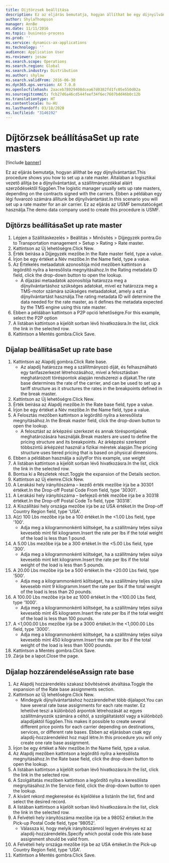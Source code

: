 ```yaml
---
title: Díjtörzsek beállítása
description: Ez az eljárás bemutatja, hogyan állíthat be egy díjnyilvántartást.
author: ShylaThompson
manager: AnnBe
ms.date: 11/11/2016
ms.topic: business-process
ms.prod: ''
ms.service: dynamics-ax-applications
ms.technology: ''
audience: Application User
ms.reviewer: josaw
ms.search.scope: Operations
ms.search.region: Global
ms.search.industry: Distribution
ms.author: shylaw
ms.search.validFrom: 2016-06-30
ms.dyn365.ops.version: AX 7.0.0
ms.openlocfilehash: 2aaceb78029408dcea67d0382fd1fc05e550d02a
ms.sourcegitcommit: fcb27d6a46cd544feef34f6ec7607bdd46b0c12b
ms.translationtype: HT
ms.contentlocale: hu-HU
ms.lasthandoff: 03/18/2020
ms.locfileid: "3146192"
---
```

# <a name="set-up-rate-masters"></a><span data-ttu-id="65bad-103">Díjtörzsek beállítása</span><span class="sxs-lookup"><span data-stu-id="65bad-103">Set up rate masters</span></span>

[!include [banner](../../includes/banner.md)]

<span data-ttu-id="65bad-104">Ez az eljárás bemutatja, hogyan állíthat be egy díjnyilvántartást.</span><span class="sxs-lookup"><span data-stu-id="65bad-104">This procedure shows you how to set up a rate master.</span></span> <span data-ttu-id="65bad-105">Általában a logisztikai vezető állítja be a díjnyilvántartást, a szállítmányozókkal aláírt szerződésektől függően.</span><span class="sxs-lookup"><span data-stu-id="65bad-105">The logistic manager usually sets up rate masters, depending on the contracts signed with the carriers.</span></span> <span data-ttu-id="65bad-106">Ebben a példában egy légi fuvarozó számára állítunk be díjnyilvántartást.</span><span class="sxs-lookup"><span data-stu-id="65bad-106">In this scenario you will set up a rate master for an air carrier.</span></span> <span data-ttu-id="65bad-107">Ez az eljárás az USMF bemutatócéget használja.</span><span class="sxs-lookup"><span data-stu-id="65bad-107">The demo data company used to create this procedure is USMF.</span></span>


## <a name="set-up-rate-master"></a><span data-ttu-id="65bad-108">Díjtörzs beállítása</span><span class="sxs-lookup"><span data-stu-id="65bad-108">Set up rate master</span></span>
1. <span data-ttu-id="65bad-109">Lépjen a Szállításkezelés > Beállítás > Minősítés > Díjjegyzék pontra.</span><span class="sxs-lookup"><span data-stu-id="65bad-109">Go to Transportation management > Setup > Rating > Rate master.</span></span>
2. <span data-ttu-id="65bad-110">Kattintson az Új lehetőségre.</span><span class="sxs-lookup"><span data-stu-id="65bad-110">Click New.</span></span>
3. <span data-ttu-id="65bad-111">Érték beírása a Díjjegyzék mezőbe.</span><span class="sxs-lookup"><span data-stu-id="65bad-111">In the Rate master field, type a value.</span></span>
4. <span data-ttu-id="65bad-112">Írjon be egy értéket a Név mezőbe.</span><span class="sxs-lookup"><span data-stu-id="65bad-112">In the Name field, type a value.</span></span>
5. <span data-ttu-id="65bad-113">Az Értékelés metaadatok azonosítója mód mezőben kattintson a legördítő nyílra a keresőlista megnyitásához.</span><span class="sxs-lookup"><span data-stu-id="65bad-113">In the Rating metadata ID field, click the drop-down button to open the lookup.</span></span>
    * <span data-ttu-id="65bad-114">A díjazási metaadatok azonosítója határozza meg a díjnyilvántartáshoz szükséges adatokat, mivel ez határozza meg a TMS-motor számára szükséges metaadatokat, amely a ezt a díjnyilvántartást használja.</span><span class="sxs-lookup"><span data-stu-id="65bad-114">The rating metadata ID will determine the data needed for the rate master, as it defines the metadata expected by the TMS engine using this rate master.</span></span>  
6. <span data-ttu-id="65bad-115">Ebben a példában kattintson a P2P opció lehetőségre.</span><span class="sxs-lookup"><span data-stu-id="65bad-115">For this example, select the P2P option</span></span>
7. <span data-ttu-id="65bad-116">A listában kattintson a kijelölt sorban lévő hivatkozásra.</span><span class="sxs-lookup"><span data-stu-id="65bad-116">In the list, click the link in the selected row.</span></span>
8. <span data-ttu-id="65bad-117">Kattintson a Mentés gombra.</span><span class="sxs-lookup"><span data-stu-id="65bad-117">Click Save.</span></span>

## <a name="set-up-rate-base"></a><span data-ttu-id="65bad-118">Díjalap beállítása</span><span class="sxs-lookup"><span data-stu-id="65bad-118">Set up rate base</span></span>
1. <span data-ttu-id="65bad-119">Kattintson az Alapdíj gombra.</span><span class="sxs-lookup"><span data-stu-id="65bad-119">Click Rate base.</span></span>
    * <span data-ttu-id="65bad-120">Az alapdíj határozza meg a szállítmányozó díját, és felhasználható egy tarifaszerkezet létrehozásához, mivel a felosztásban meghatározott töréspontok alapján rendszerezi a díjakat.</span><span class="sxs-lookup"><span data-stu-id="65bad-120">The rate base determines the rate of the carrier, and can be used to set up a tariff structure as it structures the rates in the breakpoints defined in the break master.</span></span>  
2. <span data-ttu-id="65bad-121">Kattintson az Új lehetőségre.</span><span class="sxs-lookup"><span data-stu-id="65bad-121">Click New.</span></span>
3. <span data-ttu-id="65bad-122">Érték beírása az Alapdíj mezőbe.</span><span class="sxs-lookup"><span data-stu-id="65bad-122">In the Rate base field, type a value.</span></span>
4. <span data-ttu-id="65bad-123">Írjon be egy értéket a Név mezőbe.</span><span class="sxs-lookup"><span data-stu-id="65bad-123">In the Name field, type a value.</span></span>
5. <span data-ttu-id="65bad-124">A Felosztás mezőben kattintson a legördítő nyílra a keresőlista megnyitásához.</span><span class="sxs-lookup"><span data-stu-id="65bad-124">In the Break master field, click the drop-down button to open the lookup.</span></span>
    * <span data-ttu-id="65bad-125">A felosztást az árképzési szerkezet és annak töréspontjainak meghatározására használják.</span><span class="sxs-lookup"><span data-stu-id="65bad-125">Break masters are used to define the pricing structure and its breakpoints.</span></span> <span data-ttu-id="65bad-126">Az árképzési szerkezet többszintű árképzést használ a fizikai méretek alapján.</span><span class="sxs-lookup"><span data-stu-id="65bad-126">The pricing structure uses tiered pricing that is based on physical dimensions.</span></span>  
6. <span data-ttu-id="65bad-127">Ebben a példában használja a súlyt</span><span class="sxs-lookup"><span data-stu-id="65bad-127">For this example, use weight</span></span>
7. <span data-ttu-id="65bad-128">A listában kattintson a kijelölt sorban lévő hivatkozásra.</span><span class="sxs-lookup"><span data-stu-id="65bad-128">In the list, click the link in the selected row.</span></span>
8. <span data-ttu-id="65bad-129">Bontsa ki a Részletek részt.</span><span class="sxs-lookup"><span data-stu-id="65bad-129">Toggle the expansion of the Details section.</span></span>
9. <span data-ttu-id="65bad-130">Kattintson az Új elemre.</span><span class="sxs-lookup"><span data-stu-id="65bad-130">Click New.</span></span>
10. <span data-ttu-id="65bad-131">A Lerakási hely irányítószáma – kezdő érték mezőbe írja be a 30301 értéket.</span><span class="sxs-lookup"><span data-stu-id="65bad-131">In the Drop-off Postal Code From field, type '30301'.</span></span>
11. <span data-ttu-id="65bad-132">A Lerakási hely irányítószáma – befejező érték mezőbe írja be a 30318 értéket.</span><span class="sxs-lookup"><span data-stu-id="65bad-132">In the Drop-off Postal Code To field, type '30318'.</span></span>
12. <span data-ttu-id="65bad-133">A Kiszállítási hely országa mezőbe írja be az USA értéket.</span><span class="sxs-lookup"><span data-stu-id="65bad-133">In the Drop-off Country Region field, type 'USA'.</span></span>
13. <span data-ttu-id="65bad-134">A(z) 100 Lbs mezőbe írja be a 100 értéket.</span><span class="sxs-lookup"><span data-stu-id="65bad-134">In the <1.00 Lbs field, type '100'.</span></span>
    * <span data-ttu-id="65bad-135">Adja meg a kilogrammonkénti költséget, ha a szállítmány teljes súlya kevesebb mint fél kilogramm.</span><span class="sxs-lookup"><span data-stu-id="65bad-135">Insert the rate per lbs if the total weight of the load is less than 1 pound.</span></span>  
14. <span data-ttu-id="65bad-136">A 5.00 Lbs mezőbe írja be a 300 értéket.</span><span class="sxs-lookup"><span data-stu-id="65bad-136">In the <5.00 Lbs field, type '300'.</span></span>
    * <span data-ttu-id="65bad-137">Adja meg a kilogrammonkénti költséget, ha a szállítmány teljes súlya kevesebb mint két kilogramm.</span><span class="sxs-lookup"><span data-stu-id="65bad-137">Insert the rate per lbs if the total weight of the load is less than 5 pounds.</span></span>  
15. <span data-ttu-id="65bad-138">A 20.00 Lbs mezőbe írja be a 500 értéket.</span><span class="sxs-lookup"><span data-stu-id="65bad-138">In the <20.00 Lbs field, type '500'.</span></span>
    * <span data-ttu-id="65bad-139">Adja meg a kilogrammonkénti költséget, ha a szállítmány teljes súlya kevesebb mint 9 kilogramm.</span><span class="sxs-lookup"><span data-stu-id="65bad-139">Insert the rate per lbs if the total weight of the load is less than 20 pounds.</span></span>  
16. <span data-ttu-id="65bad-140">A 100.00 Lbs mezőbe írja be az 1000 értéket.</span><span class="sxs-lookup"><span data-stu-id="65bad-140">In the <100.00 Lbs field, type '1000'.</span></span>
    * <span data-ttu-id="65bad-141">Adja meg a kilogrammonkénti költséget, ha a szállítmány teljes súlya kevesebb mint 45 kilogramm.</span><span class="sxs-lookup"><span data-stu-id="65bad-141">Insert the rate per lbs if the total weight of the load is less than 100 pounds.</span></span>  
17. <span data-ttu-id="65bad-142">A <1,000.00 Lbs mezőbe írja be a 3000 értéket.</span><span class="sxs-lookup"><span data-stu-id="65bad-142">In the <1,000.00 Lbs field, type '3000'.</span></span>
    * <span data-ttu-id="65bad-143">Adja meg a kilogrammonkénti költséget, ha a szállítmány teljes súlya kevesebb mint 450 kilogramm.</span><span class="sxs-lookup"><span data-stu-id="65bad-143">Insert the rate per lbs if the total weight of the load is less than 1000 pounds.</span></span>  
18. <span data-ttu-id="65bad-144">Kattintson a Mentés gombra.</span><span class="sxs-lookup"><span data-stu-id="65bad-144">Click Save.</span></span>
19. <span data-ttu-id="65bad-145">Zárja be a lapot.</span><span class="sxs-lookup"><span data-stu-id="65bad-145">Close the page.</span></span>

## <a name="assign-rate-base"></a><span data-ttu-id="65bad-146">Díjalap hozzárendelése</span><span class="sxs-lookup"><span data-stu-id="65bad-146">Assign rate base</span></span>
1. <span data-ttu-id="65bad-147">Az Alapdíj hozzárendelés szakasz bővítésének átváltása.</span><span class="sxs-lookup"><span data-stu-id="65bad-147">Toggle the expansion of the Rate base assignments section.</span></span>
2. <span data-ttu-id="65bad-148">Kattintson az Új lehetőségre.</span><span class="sxs-lookup"><span data-stu-id="65bad-148">Click New.</span></span>
    * <span data-ttu-id="65bad-149">Mindegyik díjnyilvántartáshoz hozzárendelhet több díjalapot.</span><span class="sxs-lookup"><span data-stu-id="65bad-149">You can have several rate base assignments for each rate master.</span></span> <span data-ttu-id="65bad-150">Ez lehetővé teszi a különböző árpontok létrehozását az egyes szállítmányozók számára a céltól, a szolgáltatástól vagy a különböző alapdíjaktól függően.</span><span class="sxs-lookup"><span data-stu-id="65bad-150">This makes it possible to create several different price points for each carrier depending on destinations, services, or different rate bases.</span></span> <span data-ttu-id="65bad-151">Ebben az eljárásban csak egy alapdíj-hozzárendelést hoz majd létre.</span><span class="sxs-lookup"><span data-stu-id="65bad-151">In this procedure you will only create one rate base assignment.</span></span>  
3. <span data-ttu-id="65bad-152">Írjon be egy értéket a Név mezőbe.</span><span class="sxs-lookup"><span data-stu-id="65bad-152">In the Name field, type a value.</span></span>
4. <span data-ttu-id="65bad-153">Az Alapdíj mezőben kattintson a legördítő nyílra a keresőlista megnyitásához.</span><span class="sxs-lookup"><span data-stu-id="65bad-153">In the Rate base field, click the drop-down button to open the lookup.</span></span>
5. <span data-ttu-id="65bad-154">A listában kattintson a kijelölt sorban lévő hivatkozásra.</span><span class="sxs-lookup"><span data-stu-id="65bad-154">In the list, click the link in the selected row.</span></span>
6. <span data-ttu-id="65bad-155">A Szolgáltatás mezőben kattintson a legördítő nyílra a keresőlista megnyitásához.</span><span class="sxs-lookup"><span data-stu-id="65bad-155">In the Service field, click the drop-down button to open the lookup.</span></span>
7. <span data-ttu-id="65bad-156">A kívánt rekord megkeresése és kijelölése a listán</span><span class="sxs-lookup"><span data-stu-id="65bad-156">In the list, find and select the desired record.</span></span>
8. <span data-ttu-id="65bad-157">A listában kattintson a kijelölt sorban lévő hivatkozásra.</span><span class="sxs-lookup"><span data-stu-id="65bad-157">In the list, click the link in the selected row.</span></span>
9. <span data-ttu-id="65bad-158">A Felvételi hely irányítószáma mezőbe írja be a 98052 értéket.</span><span class="sxs-lookup"><span data-stu-id="65bad-158">In the Pick-up Postal Code field, type '98052'.</span></span>
    * <span data-ttu-id="65bad-159">Válassza ki, hogy melyik irányítószámról legyen érvényes ez az alapdíj-hozzárendelés.</span><span class="sxs-lookup"><span data-stu-id="65bad-159">Specify which postal code this rate base assignment should be valid from.</span></span>    
10. <span data-ttu-id="65bad-160">A Felvételi hely országa mezőbe írja be az USA értéket.</span><span class="sxs-lookup"><span data-stu-id="65bad-160">In the Pick-up Country Region field, type 'USA'.</span></span>
11. <span data-ttu-id="65bad-161">Kattintson a Mentés gombra.</span><span class="sxs-lookup"><span data-stu-id="65bad-161">Click Save.</span></span>


